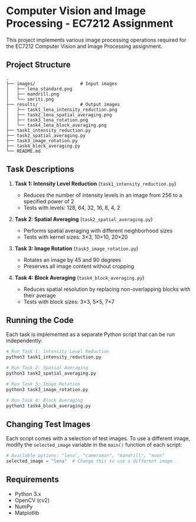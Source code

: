 # Computer Vision and Image Processing - EC7212 Assignment

This project implements various image processing operations required for the EC7212 Computer Vision and Image Processing assignment.

## Project Structure

```
.
├── images/                 # Input images
│   ├── lena_standard.png
│   ├── mandrill.png
│   └── smriti.png
├── results/                # Output images
│   ├── task1_lena_intensity_reduction.png
│   ├── task2_lena_spatial_averaging.png
│   ├── task3_lena_rotation.png
│   └── task4_lena_block_averaging.png
├── task1_intensity_reduction.py
├── task2_spatial_averaging.py
├── task3_image_rotation.py
├── task4_block_averaging.py
└── README.md
```

## Task Descriptions

1. **Task 1: Intensity Level Reduction** (`task1_intensity_reduction.py`)

   - Reduces the number of intensity levels in an image from 256 to a specified power of 2
   - Tests with levels: 128, 64, 32, 16, 8, 4, 2
2. **Task 2: Spatial Averaging** (`task2_spatial_averaging.py`)

   - Performs spatial averaging with different neighborhood sizes
   - Tests with kernel sizes: 3×3, 10×10, 20×20
3. **Task 3: Image Rotation** (`task3_image_rotation.py`)

   - Rotates an image by 45 and 90 degrees
   - Preserves all image content without cropping
4. **Task 4: Block Averaging** (`task4_block_averaging.py`)

   - Reduces spatial resolution by replacing non-overlapping blocks with their average
   - Tests with block sizes: 3×3, 5×5, 7×7

## Running the Code

Each task is implemented as a separate Python script that can be run independently:

```bash
# Run Task 1: Intensity Level Reduction
python3 task1_intensity_reduction.py

# Run Task 2: Spatial Averaging
python3 task2_spatial_averaging.py

# Run Task 3: Image Rotation
python3 task3_image_rotation.py

# Run Task 4: Block Averaging
python3 task4_block_averaging.py
```

## Changing Test Images

Each script comes with a selection of test images. To use a different image, modify the `selected_image` variable in the `main()` function of each script:

```python
# Available options: "lena", "cameraman", "mandrill", "moon"
selected_image = "lena"  # Change this to use a different image
```

## Requirements

- Python 3.x
- OpenCV (cv2)
- NumPy
- Matplotlib
